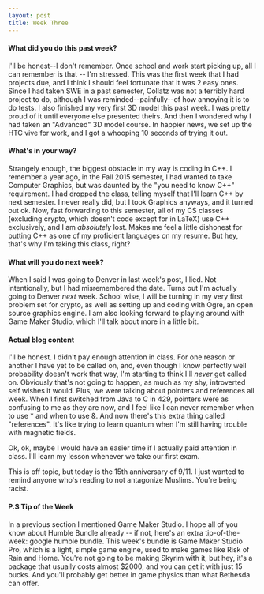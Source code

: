 ```yaml
---
layout: post
title: Week Three
---
```


#### What did you do this past week?

I'll be honest--I don't remember. Once school and work start picking up, all I can remember is that -- I'm stressed.
This was the first week that I had projects due, and I think I should feel fortunate that it was 2 easy ones. Since I had taken SWE in a past semester, Collatz was not a terribly hard project to do, although I was reminded--painfully--of how annoying it is to do tests. I also finished my very first 3D model this past week. I was pretty proud of it until everyone else presented theirs. And then I wondered why I had taken an "Advanced" 3D model course. In happier news, we set up the HTC vive for work, and I got a whooping 10 seconds of trying it out.

#### What's in your way?

Strangely enough, the biggest obstacle in my way is coding in C++. I remember a year ago, in the Fall 2015 semester, I had wanted to take Computer Graphics, but was daunted by the "you need to know C++" requirement. I had dropped the class, telling myself that I'll learn C++ by next semester. I never really did, but I took Graphics anyways, and it turned out ok. Now, fast forwarding to this semester, all of my CS classes (excluding crypto, which doesn't code except for in LaTeX) use C++ exclusively, and I am *absolutely* lost. Makes me feel a little dishonest for putting C++ as one of my proficient languages on my resume. But hey, that's why I'm taking this class, right?

#### What will you do next week?
When I said I was going to Denver in last week's post, I lied. Not intentionally, but I had misremembered the date. Turns out I'm actually going to Denver *next* week. School wise, I will be turning in my very first problem set for crypto, as well as setting up and coding with Ogre, an open source graphics engine. I am also looking forward to playing around with Game Maker Studio, which I'll talk about more in a little bit.

#### Actual blog content

I'll be honest. I didn't pay enough attention in class. For one reason or another I have yet to be called on, and, even though I know perfectly well probability doesn't work that way, I'm starting to think I'll *never* get called on. Obviously that's not going to happen, as much as my shy, introverted self wishes it would. Plus, we were talking about pointers and references all week. When I first switched from Java to C in 429, pointers were as confusing to me as they are now, and I feel like I can never remember when to use * and when to use &. And now there's this extra thing called "references". It's like trying to learn quantum when I'm still having trouble with magnetic fields. 

Ok, ok, maybe I would have an easier time if I actually paid attention in class. I'll learn my lesson whenever we take our first exam.

This is off topic, but today is the 15th anniversary of 9/11. I just wanted to remind anyone who's reading to not antagonize Muslims. You're being racist.

#### P.S Tip of the Week
In a previous section I mentioned Game Maker Studio. I hope all of you know about Humble Bundle already -- if not, here's an extra tip-of-the-week: google humble bundle. This week's bundle is Game Maker Studio Pro, which is a light, simple game engine, used to make games like Risk of Rain and Home. You're not going to be making Skyrim with it, but hey, it's a package that usually costs almost $2000, and you can get it with just 15 bucks. And you'll probably get better in game physics than what Bethesda can offer.
